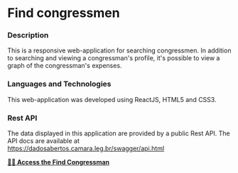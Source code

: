 # Find congressmen

### Description

This is a responsive web-application for searching congressmen. 
In addition to searching and viewing a congressman's profile, it's possible to view a graph of the congressman's expenses.

### Languages and Technologies

This web-application was developed using ReactJS, HTML5 and CSS3.

### Rest API

The data displayed in this application are provided by a public Rest API. The API docs are available at https://dadosabertos.camara.leg.br/swagger/api.html



**[👨‍⚖️  Access the Find Congressman](https://findcongressmen.netlify.com/)**

